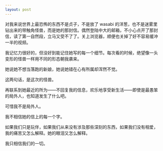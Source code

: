 ```yaml
---
layout: post
---
```


对我来说世界上最恐怖的东西不是贞子，不是放了 wasabi 的洋葱，也不是迷雾里钻出来的带触角怪兽，而是她的那封信。偶然登陆中大的邮箱，不小心点开了那封信，读了第一自然段，立马又受不了了。关上浏览器，顺便也关掉了好不容易缓冲一半的视频。

我记忆力很好的，但没好到能记住她写的每一个细节。每次看的时候，绝望像一头变形的怪兽一样用不同的形态朝我袭来。

她说她不想当落跑的新娘，她说她错在心有所属却浑然不觉。

这两句话，是这次的怪兽。

再联系到她最近的所为——不回复我的信息，欢乐地享受新生活——即使是最愚笨的局外人，也知道发生了什么吧。

可惜我不是局外人。

我不相信她的信上的每一个字。

如果我们只是玩伴，如果我们从来没有涉及那些深刻的东西，如果我们没有相爱，我的痛苦又怎么解释。她的眼泪又怎么解释。

我只相信我们的一切。
